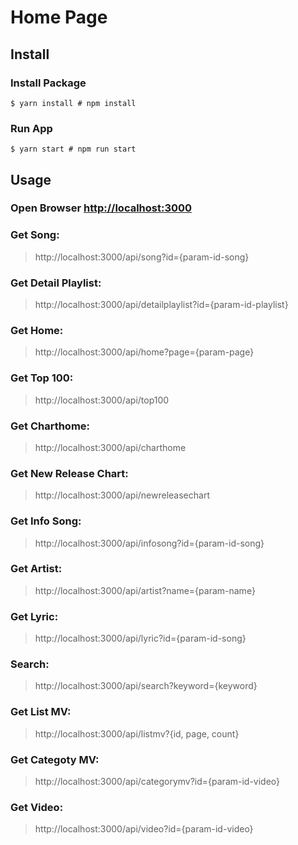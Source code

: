 # Home Page

## Install
### Install Package
```
$ yarn install # npm install
```

### Run App
```
$ yarn start # npm run start
```

## Usage

### Open Browser [http://localhost:3000](http://localhost:3000)

### Get Song:
> http://localhost:3000/api/song?id={param-id-song}

### Get Detail Playlist:
> http://localhost:3000/api/detailplaylist?id={param-id-playlist}

### Get Home:
> http://localhost:3000/api/home?page={param-page}

### Get Top 100:
> http://localhost:3000/api/top100

### Get Charthome:
> http://localhost:3000/api/charthome

### Get New Release Chart:
> http://localhost:3000/api/newreleasechart

### Get Info Song:
> http://localhost:3000/api/infosong?id={param-id-song}

### Get Artist:
> http://localhost:3000/api/artist?name={param-name}

### Get Lyric:
> http://localhost:3000/api/lyric?id={param-id-song}

### Search:
> http://localhost:3000/api/search?keyword={keyword}

### Get List MV:
> http://localhost:3000/api/listmv?{id, page, count}

### Get Categoty MV:
> http://localhost:3000/api/categorymv?id={param-id-video}

### Get Video:
> http://localhost:3000/api/video?id={param-id-video}
